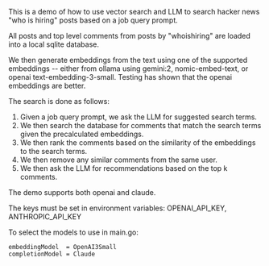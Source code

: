 This is a demo of how to use vector search and LLM to search hacker news "who is hiring" posts
based on a job query prompt.

All posts and top level comments from posts by "whoishiring" are loaded into a local sqlite database.

We then generate embeddings from the text using one of the supported embeddings -- either from ollama
using gemini:2, nomic-embed-text, or openai text-embedding-3-small. Testing has shown that the openai
embeddings are better.

The search is done as follows:
1. Given a job query prompt, we ask the LLM for suggested search terms.
2. We then search the database for comments that match the search terms given the precalculated embeddings.
3. We then rank the comments based on the similarity of the embeddings to the search terms.
4. We then remove any similar comments from the same user.
5. We then ask the LLM for recommendations based on the top k comments.

The demo supports both openai and claude.

The keys must be set in environment variables: OPENAI_API_KEY, ANTHROPIC_API_KEY

To select the models to use in main.go:

```
embeddingModel  = OpenAI3Small
completionModel = Claude
```

